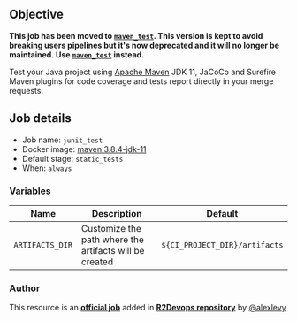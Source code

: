 ## Objective

**This job has been moved to [`maven_test`](/jobs/static_tests/maven_test/).
This version is kept to avoid breaking users pipelines but it's now deprecated
and it will no longer be maintained.  Use
[`maven_test`](/jobs/static_tests/maven_test/) instead.**

Test your Java project using [Apache Maven](http://maven.apache.org/) JDK 11, JaCoCo and Surefire Maven plugins for code coverage and tests report directly in your merge requests.

## Job details

* Job name: `junit_test`
* Docker image: [maven:3.8.4-jdk-11](https://hub.docker.com/_/maven)
* Default stage: `static_tests`
* When: `always`

### Variables
| Name | Description | Default |
| ---- | ------------| ------- |
| `ARTIFACTS_DIR` | Customize the path where the artifacts will be created | `${CI_PROJECT_DIR}/artifacts` |



### Author
This resource is an **[official job](https://docs.r2devops.io/faq-labels/)** added in [**R2Devops repository**](https://gitlab.com/r2devops/hub) by [@alexlevy](https://gitlab.com/alexlevy)